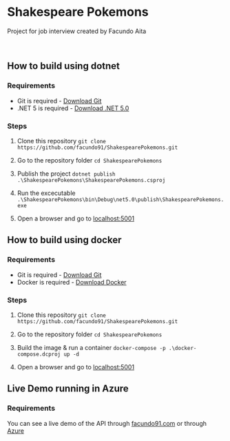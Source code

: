 # Shakespeare Pokemons
Project for job interview created by Facundo Aita
<br/>

<br/>

## How to build using **dotnet**
### Requirements
* Git is required - [Download Git](https://git-scm.com/downloads)
* .NET 5 is required  - [Download .NET 5.0](https://dotnet.microsoft.com/download/dotnet/5.0)

### Steps

1. Clone this repository
`git clone https://github.com/facundo91/ShakespearePokemons.git`

2. Go to the repository folder
`cd ShakespearePokemons`

3. Publish the project `dotnet publish .\ShakespearePokemons\ShakespearePokemons.csproj`

4. Run the excecutable `.\ShakespearePokemons\bin\Debug\net5.0\publish\ShakespearePokemons.exe`

5. Open a browser and go to  [localhost:5001](https://localhost:5001)

## How to build using **docker**
### Requirements
* Git is required - [Download Git](https://git-scm.com/downloads)
* Docker is required  - [Download Docker](https://www.docker.com/get-started)

### Steps

1. Clone this repository
`git clone https://github.com/facundo91/ShakespearePokemons.git`

2. Go to the repository folder
`cd ShakespearePokemons`

3. Build the image & run a container `docker-compose -p .\docker-compose.dcproj up -d`

5. Open a browser and go to  [localhost:5001](https://localhost:5001)

## Live Demo running in  **Azure**
### Requirements
You can see a live demo of the API through [facundo91.com](http://www.shakespearepokemons.facundo91.com/) or through [Azure](https://shakespearepokemons.azurewebsites.net/)
